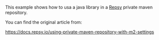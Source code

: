 This example shows how to usa a java library in a [Repsy](https://repsy.io) private maven repository. 

You can find the original article from:

https://docs.repsy.io/using-private-maven-repository-with-m2-settings
